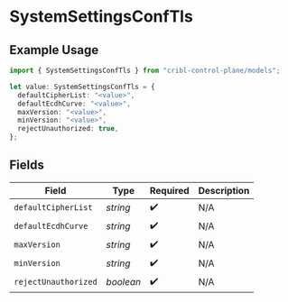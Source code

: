 # SystemSettingsConfTls

## Example Usage

```typescript
import { SystemSettingsConfTls } from "cribl-control-plane/models";

let value: SystemSettingsConfTls = {
  defaultCipherList: "<value>",
  defaultEcdhCurve: "<value>",
  maxVersion: "<value>",
  minVersion: "<value>",
  rejectUnauthorized: true,
};
```

## Fields

| Field                | Type                 | Required             | Description          |
| -------------------- | -------------------- | -------------------- | -------------------- |
| `defaultCipherList`  | *string*             | :heavy_check_mark:   | N/A                  |
| `defaultEcdhCurve`   | *string*             | :heavy_check_mark:   | N/A                  |
| `maxVersion`         | *string*             | :heavy_check_mark:   | N/A                  |
| `minVersion`         | *string*             | :heavy_check_mark:   | N/A                  |
| `rejectUnauthorized` | *boolean*            | :heavy_check_mark:   | N/A                  |